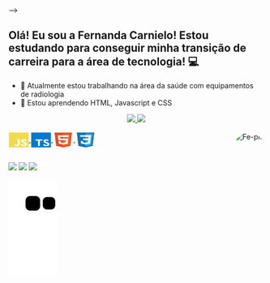 

-->

## Olá! Eu sou a Fernanda Carnielo! Estou estudando para conseguir minha transição de carreira para a área de tecnologia! :computer:

- 🔭 Atualmente estou trabalhando na área da saúde com equipamentos de radiologia
- 🌱 Estou aprendendo HTML, Javascript e CSS 

<div align="center">
  <a href="https://github.com/fecarnielo">
  <img height="180em" src="https://github-readme-stats.vercel.app/api?username=fecarnielo&show_icons=true&theme=dracula&include_all_commits=true&count_private=true"/>
  <img height="180em" src="https://github-readme-stats.vercel.app/api/top-langs/?username=fecarnielo&layout=compact&langs_count=7&theme=dracula"/>
</div>
<div style="display: inline_block"><br>
  <img align="center" alt="Fe-Js" height="30" width="40" src="https://raw.githubusercontent.com/devicons/devicon/master/icons/javascript/javascript-plain.svg">
  <img align="center" alt="Fe-Ts" height="30" width="40" src="https://raw.githubusercontent.com/devicons/devicon/master/icons/typescript/typescript-plain.svg">
  <img align="center" alt="Fe-HTML" height="30" width="40" src="https://raw.githubusercontent.com/devicons/devicon/master/icons/html5/html5-original.svg">
  <img align="center" alt="Fe-CSS" height="30" width="40" src="https://raw.githubusercontent.com/devicons/devicon/master/icons/css3/css3-original.svg">
  <img align="right" alt="Fe-pic" height="150" style="border-radius:50px;" src="https://i.picasion.com/pic92/41b7ab74ac953e02298c2338cf780dd3.gif">
</div>
  
  ##
 
<div> 
  <a href="https://instagram.com/feruas1" target="_blank"><img src="https://img.shields.io/badge/-Instagram-%23E4405F?style=for-the-badge&logo=instagram&logoColor=white" target="_blank"></a>
 	<a href="https://discord.com/channels/@me" target="_blank"><img src="https://img.shields.io/badge/Discord-7289DA?style=for-the-badge&logo=discord&logoColor=white" target="_blank"></a> 
  <a href="www.linkedin.com/in/frcarnielo" target="_blank"><img src="https://img.shields.io/badge/-LinkedIn-%230077B5?style=for-the-badge&logo=linkedin&logoColor=white" target="_blank"></a> 
 
  ![Snake animation](https://github.com/fecarnielo/fecarnielo/blob/output/github-contribution-grid-snake.svg)
 
</div>
